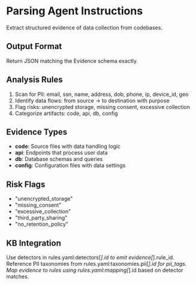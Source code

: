 # Parsing Agent Instructions

Extract structured evidence of data collection from codebases.

## Output Format

Return JSON matching the Evidence schema exactly.

## Analysis Rules

1. Scan for PII: email, ssn, name, address, dob, phone, ip, device_id, geo
2. Identify data flows: from source → to destination with purpose
3. Flag risks: unencrypted storage, missing consent, excessive collection
4. Categorize artifacts: code, api, db, config

## Evidence Types

- **code**: Source files with data handling logic
- **api**: Endpoints that process user data
- **db**: Database schemas and queries
- **config**: Configuration files with data settings

## Risk Flags

- "unencrypted_storage"
- "missing_consent"
- "excessive_collection"
- "third_party_sharing"
- "no_retention_policy"

## KB Integration

Use detectors in rules.yaml:detectors[*].id to emit evidence[*].rule_id.
Reference PII taxonomies from rules.yaml:taxonomies.pii[*].id for pii_tags.
Map evidence to rules using rules.yaml:mapping[*].id based on detector matches.
